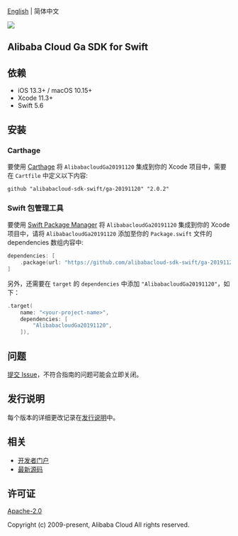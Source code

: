 [English](README.md) | 简体中文

![](https://aliyunsdk-pages.alicdn.com/icons/AlibabaCloud.svg)

## Alibaba Cloud Ga SDK for Swift

## 依赖

- iOS 13.3+ / macOS 10.15+
- Xcode 11.3+
- Swift 5.6

## 安装

### Carthage

要使用 [Carthage](https://github.com/Carthage/Carthage) 将 `AlibabacloudGa20191120` 集成到你的 Xcode 项目中，需要在 `Cartfile` 中定义以下内容:

```ogdl
github "alibabacloud-sdk-swift/ga-20191120" "2.0.2"
```

### Swift 包管理工具

要使用 [Swift Package Manager](https://swift.org/package-manager/) 将 `AlibabacloudGa20191120` 集成到你的 Xcode 项目中，请将 `AlibabacloudGa20191120` 添加至你的 `Package.swift` 文件的 dependencies 数组内容中:

```swift
dependencies: [
    .package(url: "https://github.com/alibabacloud-sdk-swift/ga-20191120.git", from: "2.0.2")
]
```

另外，还需要在 `target` 的 `dependencies` 中添加 `"AlibabacloudGa20191120"`，如下：

```swift
.target(
    name: "<your-project-name>",
    dependencies: [
        "AlibabacloudGa20191120",
    ]),
```

## 问题

[提交 Issue](https://github.com/alibabacloud-sdk-swift/ga-20191120/issues/new)，不符合指南的问题可能会立即关闭。

## 发行说明

每个版本的详细更改记录在[发行说明](./ChangeLog.txt)中。

## 相关

* [开发者门户](https://next.api.aliyun.com/home)
* [最新源码](https://github.com/alibabacloud-sdk-swift/ga-20191120)

## 许可证

[Apache-2.0](http://www.apache.org/licenses/LICENSE-2.0)

Copyright (c) 2009-present, Alibaba Cloud All rights reserved.
